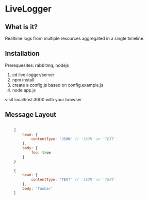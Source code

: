 LiveLogger
===========

What is it?
-------------

Realtime logs from multiple resources aggregated in a single timeline.

Installation
-------------

Prerequesites: rabbitmq, nodejs

1. cd live-logger/server
2. npm install
3. create a config.js based on config.example.js
4. node app.js

visit localhost:3000 with your browser


Message Layout
-------------
```Javascript

    {
        head: {
            contentType: 'JSON' // 'JSON' or 'TEXT'
        },
        body: {
            foo: true
        }
    }
    
    {
        head: {
            contentType: 'TEXT' // 'JSON' or 'TEXT'
        },
        body: 'foobar'
    }

```
